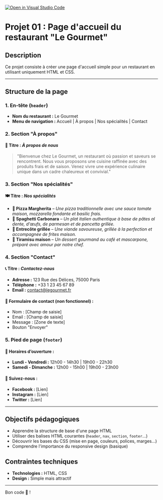 [![Open in Visual Studio Code](https://classroom.github.com/assets/open-in-vscode-2e0aaae1b6195c2367325f4f02e2d04e9abb55f0b24a779b69b11b9e10269abc.svg)](https://classroom.github.com/online_ide?assignment_repo_id=18327823&assignment_repo_type=AssignmentRepo)
# Projet 01 : Page d'accueil du restaurant "Le Gourmet"

## Description
Ce projet consiste à créer une page d'accueil simple pour un restaurant en utilisant uniquement HTML et CSS.

---

## Structure de la page

### 1. En-tête (`header`)
- **Nom du restaurant :** Le Gourmet
- **Menu de navigation :** Accueil | À propos | Nos spécialités | Contact

### 2. Section "À propos"
#### 🌟 Titre : *À propos de nous*
> "Bienvenue chez Le Gourmet, un restaurant où passion et saveurs se rencontrent. Nous vous proposons une cuisine raffinée avec des produits frais et de saison. Venez vivre une expérience culinaire unique dans un cadre chaleureux et convivial."

### 3. Section "Nos spécialités"
#### 🍽️ Titre : *Nos spécialités*
- **🍕 Pizza Margherita** – *Une pizza traditionnelle avec une sauce tomate maison, mozzarella fondante et basilic frais.*  
- **🍝 Spaghetti Carbonara** – *Un plat italien authentique à base de pâtes al dente, d'œufs, de parmesan et de pancetta grillée.*  
- **🥩 Entrecôte grillée** – *Une viande savoureuse, grillée à la perfection et accompagnée de frites maison.*  
- **🍰 Tiramisu maison** – *Un dessert gourmand au café et mascarpone, préparé avec amour par notre chef.*

### 4. Section "Contact"
#### 📞 Titre : *Contactez-nous*
- **Adresse :** 123 Rue des Délices, 75000 Paris
- **Téléphone :** +33 1 23 45 67 89
- **Email :** contact@legourmet.fr

#### 📩 Formulaire de contact (non fonctionnel) :
- Nom : [Champ de saisie]
- Email : [Champ de saisie]
- Message : [Zone de texte]
- Bouton "Envoyer"

### 5. Pied de page (`footer`)
#### 📅 Horaires d’ouverture :
- **Lundi - Vendredi :** 12h00 - 14h30 | 19h00 - 22h30
- **Samedi - Dimanche :** 12h00 - 15h00 | 19h00 - 23h00

#### 🔗 Suivez-nous :
- **Facebook :** [Lien]
- **Instagram :** [Lien]
- **Twitter :** [Lien]

---

## Objectifs pédagogiques
- Apprendre la structure de base d'une page HTML
- Utiliser des balises HTML courantes (`header`, `nav`, `section`, `footer`...)
- Découvrir les bases du CSS (mise en page, couleurs, polices, marges...)
- Comprendre l'importance du responsive design (basique)

## Contraintes techniques
- **Technologies :** HTML, CSS
- **Design :** Simple mais attractif

---

Bon code 🚀 !
